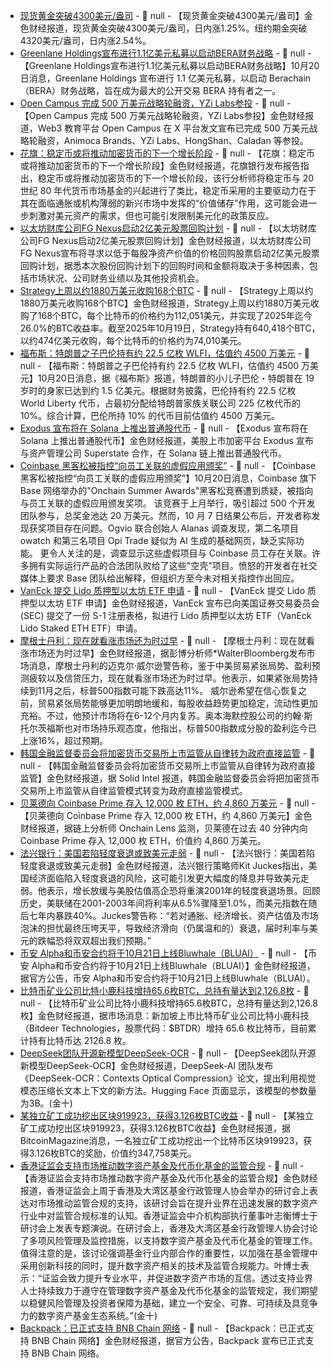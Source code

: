 - [现货黄金突破4300美元/盎司]() - 📰 null - 【现货黄金突破4300美元/盎司】金色财经报道，现货黄金突破4300美元/盎司，日内涨1.25%。纽约期金突破4320美元/盎司，日内涨2.54%。
- [Greenlane Holdings宣布进行1.1亿美元私募以启动BERA财务战略]() - 📰 null - 【Greenlane Holdings宣布进行1.1亿美元私募以启动BERA财务战略】10月20日消息，Greenlane Holdings 宣布进行 1.1 亿美元私募，以启动 Berachain（BERA）财务战略，旨在成为最大的公开交易 BERA 持有者之一。
- [Open Campus 完成 500 万美元战略轮融资，YZi Labs参投](https://x.com/opencampus_xyz/status/1980244296155775126) - 📰 null - 【Open Campus 完成 500 万美元战略轮融资，YZi Labs参投】金色财经报道，Web3 教育平台 Open Campus 在 X 平台发文宣布已完成 500 万美元战略轮融资，Animoca Brands、YZi Labs、HongShan、Caladan 等参投。
- [花旗：稳定币或将推动加密货币的下一个增长阶段](https://www.coindesk.com/markets/2025/10/20/wall-street-bank-citi-sees-stablecoins-powering-crypto-s-next-growth-phase) - 📰 null - 【花旗：稳定币或将推动加密货币的下一个增长阶段】金色财经报道，花旗银行发布报告指出，稳定币或将推动加密货币的下一个增长阶段，该行分析师将稳定币与 20 世纪 80 年代货币市场基金的兴起进行了类比，稳定币采用的主要驱动力在于其在面临通胀或机构薄弱的新兴市场中发挥的“价值储存”作用，这可能会进一步刺激对美元资产的需求，但也可能引发限制美元化的政策反应。
- [以太坊财库公司FG Nexus启动2亿美元股票回购计划](https://www.globenewswire.com/news-release/2025/10/20/3169330/0/en/FG-Nexus-Initiates-200-Million-Share-Buyback-Program.html) - 📰 null - 【以太坊财库公司FG Nexus启动2亿美元股票回购计划】金色财经报道，以太坊财库公司FG Nexus宣布将寻求以低于每股净资产价值的价格回购股票启动2亿美元股票回购计划，据悉本次股份回购计划下的回购时间和金额将取决于多种因素，包括市场状况、公司财务业绩以及其他投资机会。
- [Strategy上周以约1880万美元收购168个BTC](https://x.com/Strategy/status/1980243237135900778) - 📰 null - 【Strategy上周以约1880万美元收购168个BTC】金色财经报道，Strategy上周以约1880万美元收购了168个BTC，每个比特币的价格约为112,051美元，并实现了2025年迄今26.0%的BTC收益率。截至2025年10月19日，Strategy持有640,418个BTC，以约474亿美元收购，每个比特币的价格约为74,010美元。
- [福布斯：特朗普之子巴伦持有约 22.5 亿枚 WLFI，估值约 4500 万美元](https://mp.weixin.qq.com/s/3Io2kOb395cBK11BxY-FaQ) - 📰 null - 【福布斯：特朗普之子巴伦持有约 22.5 亿枚 WLFI，估值约 4500 万美元】10月20日消息，据《福布斯》报道，特朗普的小儿子巴伦・特朗普在 19 岁时的身家已达到约 1.5 亿美元。根据财务披露，巴伦持有约 22.5 亿枚 World Liberty 代币，占最初分配给特朗普家族关联公司 225 亿枚代币的 10%。综合计算，巴伦所持 10% 的代币目前估值约 4500 万美元。
- [Exodus 宣布将在 Solana 上推出普通股代币](https://www.globenewswire.com/news-release/2025/10/20/3169253/0/en/Exodus-Announces-Common-Stock-Tokens-on-Solana-with-Superstate.html) - 📰 null - 【Exodus 宣布将在 Solana 上推出普通股代币】金色财经报道，美股上市加密平台 Exodus 宣布与资产管理公司 Superstate 合作，在 Solana 链上推出普通股代币。
- [Coinbase 黑客松被指控“向员工关联的虚假应用颁奖”](https://www.cryptopolitan.com/coinbase-hackathon-accused-of-fake-apps/) - 📰 null - 【Coinbase 黑客松被指控“向员工关联的虚假应用颁奖”】10月20日消息，Coinbase 旗下 Base 网络举办的"Onchain Summer Awards"黑客松竞赛遭到质疑，被指向与员工关联的虚假应用颁发奖项。 
该竞赛于上月举行，吸引超过 500 个开发团队参与，总奖金池达 20 万美元。然而，10 月 7 日结果公布后，开发者称发现获奖项目存在问题。Ogvio 联合创始人 Alanas 调查发现，第二名项目 owatch 和第三名项目 Opi Trade 疑似为 AI 生成的基础网页，缺乏实际功能。 
更令人关注的是，调查显示这些虚假项目与 Coinbase 员工存在关联。许多拥有实际运行产品的合法团队败给了这些"空壳"项目。愤怒的开发者在社交媒体上要求 Base 团队给出解释，但组织方至今未对相关指控作出回应。
- [VanEck 提交 Lido 质押型以太坊 ETF 申请](https://x.com/bwenews/status/1980236942068580455) - 📰 null - 【VanEck 提交 Lido 质押型以太坊 ETF 申请】金色财经报道，VanEck 宣布已向美国证券交易委员会 (SEC) 提交了一份 S-1 注册表格，拟进行 Lido 质押型以太坊 ETF（VanEck Lido Staked ETH ETF）申请。
- [摩根士丹利：现在就看涨市场还为时过早](https://x.com/DeItaone/status/1980234718370021513) - 📰 null - 【摩根士丹利：现在就看涨市场还为时过早】金色财经报道，据彭博分析师*WalterBloomberg发布市场消息，摩根士丹利的迈克尔·威尔逊警告称，鉴于中美贸易紧张局势、盈利预测疲软以及信贷压力，现在就看涨市场还为时过早。他表示，如果紧张局势持续到11月之后，标普500指数可能下跌高达11%。 
威尔逊希望在信心恢复之前，贸易紧张局势能够更加明朗地缓和，每股收益趋势更加稳定，流动性更加充裕。不过，他预计市场将在6-12个月内复苏。奥本海默控股公司的约翰·斯托尔茨福斯也对市场持乐观态度，他指出，标普500指数成分股的盈利迄今已上涨16%，超过预期。
- [韩国金融监督委员会将加密货币交易所上市监管从自律转为政府直接监管](https://x.com/solidintel_x/status/1980233131056873856) - 📰 null - 【韩国金融监督委员会将加密货币交易所上市监管从自律转为政府直接监管】金色财经报道，据 Solid Intel 报道，韩国金融监督委员会将把加密货币交易所上市监管从自律监管模式转变为政府直接监管模式。
- [贝莱德向 Coinbase Prime 存入 12,000 枚 ETH，约 4,860 万美元](https://x.com/OnchainLens/status/1980229819662246278) - 📰 null - 【贝莱德向 Coinbase Prime 存入 12,000 枚 ETH，约 4,860 万美元】金色财经报道，据链上分析师 Onchain Lens 监测，贝莱德在过去 40 分钟内向 Coinbase Prime 存入 12,000 枚 ETH，价值约 4,860 万美元。
- [法兴银行：美国若陷轻度衰退或致美元走弱]() - 📰 null - 【法兴银行：美国若陷轻度衰退或致美元走弱】金色财经报道，法兴银行策略师Kit Juckes指出，美国经济面临陷入轻度衰退的风险，这可能引发更大幅度的降息并导致美元走弱。他表示，增长放缓与美股估值高企恐将重演2001年的轻度衰退场景。回顾历史，美联储在2001-2003年间将利率从6.5%骤降至1.0%，而美元指数在随后七年内暴跌40%。Juckes警告称：“若对通胀、经济增长、资产估值及市场泡沫的担忧最终压垮天平，导致经济滑向（仍属温和的）衰退，届时利率与美元的跌幅恐将双双超出我们预期。”
- [币安 Alpha和币安合约将于10月21日上线Bluwhale（BLUAI）]() - 📰 null - 【币安 Alpha和币安合约将于10月21日上线Bluwhale（BLUAI）】金色财经报道，据官方公告，币安 Alpha和币安合约将于10月21日上线Bluwhale（BLUAI）。
- [比特币矿业公司比特小鹿科技增持65.6枚BTC，总持有量达到2,126.8枚](https://x.com/BTCtreasuries/status/1980226138502021599) - 📰 null - 【比特币矿业公司比特小鹿科技增持65.6枚BTC，总持有量达到2,126.8枚】金色财经报道，据市场消息：新加坡上市比特币矿业公司比特小鹿科技（Bitdeer Technologies，股票代码：$BTDR）增持 65.6 枚比特币，目前累计持有比特币达 2126.8 枚。
- [DeepSeek团队开源新模型DeepSeek-OCR]() - 📰 null - 【DeepSeek团队开源新模型DeepSeek-OCR】金色财经报道，DeepSeek-AI 团队发布《DeepSeek-OCR：Contexts Optical Compression》论文，提出利用视觉模态压缩长文本上下文的新方法。Hugging Face 页面显示，该模型的参数量为3B。(金十)
- [某独立矿工成功挖出区块919923，获得3.126枚BTC收益](https://x.com/BitcoinMagazine/status/1980221207099400480) - 📰 null - 【某独立矿工成功挖出区块919923，获得3.126枚BTC收益】金色财经报道，据BitcoinMagazine消息，一名独立矿工成功挖出一个比特币区块919923，获得3.126枚BTC的奖励，价值约347,758美元。
- [香港证监会支持市场推动数字资产基金及代币化基金的监管合规]() - 📰 null - 【香港证监会支持市场推动数字资产基金及代币化基金的监管合规】金色财经报道，香港证监会上周于香港及大湾区基金行政管理人协会举办的研讨会上表达对市场推动监管合规的支持，该研讨会旨在提升业界在迅速发展的数字资产行业中对监管合规标准的认知。香港证监会中介机构部执行董事叶志衡博士于研讨会上发表专题演说。在研讨会上，香港及大湾区基金行政管理人协会讨论了多项风险管理及监控措施，以支持数字资产基金及代币化基金的管理工作。值得注意的是，该讨论强调基金行业内部合作的重要性，以加强在基金管理中采用创新科技的同时，提升数字资产相关的技术及监管合规能力。叶博士表示：“证监会致力提升专业水平，并促进数字资产市场的互信。透过支持业界人士持续致力于遵守在管理数字资产基金及代币化基金的监管规定，我们期望以稳健风险管理及投资者保障为基础，建立一个安全、可靠、可持续及具竞争力的数字资产基金生态系统。”(金十)
- [Backpack：已正式支持 BNB Chain 网络](https://x.com/backpack/status/1979794773444898855?s=46&t=l_f1dbQemB2B2sCpEayXcQ) - 📰 null - 【Backpack：已正式支持 BNB Chain 网络】金色财经报道，据官方公告，Backpack 宣布已正式支持 BNB Chain 网络。
